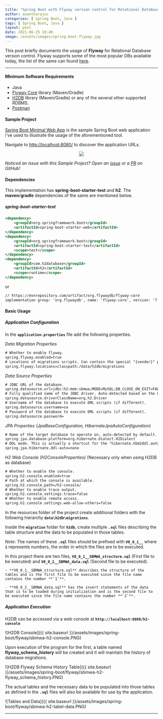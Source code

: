 ```yaml
---
title: "Spring Boot with Flyway version control for Relational Databases"
author: anantharajuc
categories: [ Spring Boot, Java ]
tags: [ Spring Boot, Java ]
layout: post
date: 2021-06-25 10:40
image: /assets/images/spring-boot-flyway.jpg
---
```


This post briefly documents the usage of **Flyway** for Relational Database version control. Flyway supports some of the most popular DBs available today, the list of the same can found [here](https://flywaydb.org/documentation/database/aurora-mysql).

---

#### Minimum Software Requirements

- Java
- [Flyway Core](https://mvnrepository.com/artifact/org.flywaydb/flyway-core) library (Maven/Gradle)
- [H2DB](https://mvnrepository.com/artifact/com.h2database/h2) library (Maven/Gradle) or any of the several other supported RDBMS.
- [Postman](https://www.postman.com/downloads/)

#### Sample Project

[Spring Boot Minimal Web App](https://github.com/AnanthaRajuC/Spring-Boot-Minimal-Web-App) is the sample Spring Boot web application i've used to illustrate the usage of the aforementioned tool.

Navigate to [http://localhost:8080/](http://localhost:8080/) to discover the application URLs.

<div style="text-align:center"><img src="{{ site.baseurl }}/assets/images/common/spring-boot-minimal-web-app.PNG" /></div>

*Noticed an issue with this Sample Project? Open an [issue](https://github.com/AnanthaRajuC/Spring-Boot-Minimal-Web-App/issues) or a [PR](https://github.com/AnanthaRajuC/Spring-Boot-Minimal-Web-App/pulls) on GitHub!*

#### Dependencies

This implementation has **spring-boot-starter-test** and **h2**. The **maven**/**gradle** dependencies of the same are mentioned below.

##### spring-boot-starter-test

~~~xml
<dependency>
	<groupId>org.springframework.boot</groupId>
	<artifactId>spring-boot-starter-web</artifactId>
</dependency>
<dependency>
	<groupId>org.springframework.boot</groupId>
	<artifactId>spring-boot-starter-test</artifactId>
	<scope>test</scope>
</dependency>
<dependency>
	<groupId>com.h2database</groupId>
	<artifactId>h2</artifactId>
	<scope>runtime</scope>
</dependency>	
~~~

or

~~~txt
// https://mvnrepository.com/artifact/org.flywaydb/flyway-core
implementation group: 'org.flywaydb', name: 'flyway-core', version: '7.10.0'
~~~

#### Basic Usage

##### Application Configuration

In the **`application.properties`** file add the following properties. 

*Data Migration Properties*

~~~txt
# Whether to enable flyway.
spring.flyway.enabled=true
# Locations of migrations scripts. Can contain the special "{vendor}" placeholder to use vendor-specific locations.
spring.flyway.locations=classpath:/data/h2db/migrations
~~~

*Data Source Properties*

~~~txt
# JDBC URL of the database.
spring.datasource.url=jdbc:h2:mem:sbmwa;MODE=MySQL;DB_CLOSE_ON_EXIT=FALSE
# Fully qualified name of the JDBC driver. Auto-detected based on the URL by default.
spring.datasource.driverClassName=org.h2.Driver
# Username of the database to execute DML scripts (if different).
spring.datasource.username=sa
# Password of the database to execute DML scripts (if different).
spring.datasource.password=
~~~

*JPA Properties (JpaBaseConfiguration, HibernateJpaAutoConfiguration)*

~~~txt
# Name of the target database to operate on, auto-detected by default. Can be alternatively set using the "Database" enum.
spring.jpa.database-platform=org.hibernate.dialect.H2Dialect
# DDL mode. This is actually a shortcut for the "hibernate.hbm2ddl.auto" property. Defaults to "create-drop" when using an embedded database and no schema manager was detected. Otherwise, defaults to "none".
spring.jpa.hibernate.ddl-auto=none
~~~

*H2 Web Console (H2ConsoleProperties)* (Necessary only when using H2DB as database)

~~~txt
# Whether to enable the console.
spring.h2.console.enabled=true
# Path at which the console is available.
spring.h2.console.path=/h2-console/
# Whether to enable trace output.
spring.h2.console.settings.trace=false
# Whether to enable remote access.
spring.h2.console.settings.web-allow-others=false
~~~

In the resources folder of the project create additional folders with the following hierarchy **`data\h2db\migrations`**. 

Inside the **`migration`** folder for **`h2db`**, create multiple **`.sql`** files describing the table structure and the data to be populated in those tables. 

*Note*: The names of these **`.sql`** files should be prefixed with **`V0_0_i__`** where **`i`** represents numbers, the order in which the files are to be executed. 

In this project there are two files, **`V0_0_1__SBMWA_structure.sql`** (First file to be executed) and **`V0_0_2__SBMWA_data.sql`** (Second file to be executed). 

	- **V0_0_1__SBMWA_structure.sql** describes the structure of the tables and is the first file to be executed since the file name contains the number **`1`**.  
	
	- **V0_0_2__SBMWA_data.sql** has the insert statements of the data that is to be loaded during initialization and is the second file to be executed since the file name contains the number **`2`**.  

##### Application Execution

H2DB can be accessed via a web console at **`http://localhost:8080/h2-console`**

![H2DB Console]({{ site.baseurl }}/assets/images/spring-boot/flyway/sbmwa-h2-console.PNG)  

Upon execution of the program for the first, a table named **flyway_schema_history** will be created and it will maintain the history of database migrations.

![H2DB Flyway Schema History Table]({{ site.baseurl }}/assets/images/spring-boot/flyway/sbmwa-h2-flyway_schema_history.PNG)  

The actual tables and the necessary data to be populated into those tables as defined in the **`.sql`** files will also be available for use by the application. 

![Tables and Data]({{ site.baseurl }}/assets/images/spring-boot/flyway/sbmwa-h2-tabel-data.PNG)  

---